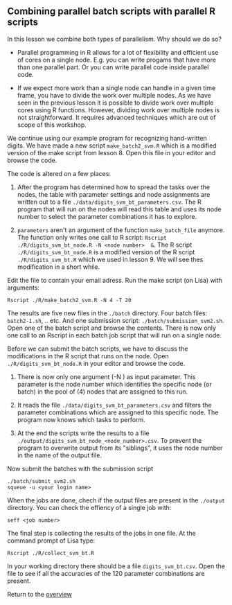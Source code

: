 ## Combining parallel batch scripts with parallel R scripts

In this lesson we combine both types of parallelism. Why should we do so?

* Parallel programming in R allows for a lot of flexibility and efficient use of cores on a single node. E.g. you can write progams that have more than one parallel part. Or you can write parallel code inside parallel code.

* If we expect more work than a single node can handle in a given time frame, you have to divide the work over multiple nodes. As we have seen in the previous lesson it is possible to divide work over multiple cores using R functions. However, dividing work over multiple nodes is not straightforward. It requires advanced techniques which are out of scope of this workshop.

We continue using our example program for recognizing hand-written digits. We have made a new script `make_batch2_svm.R` which is a modified version of the make script from lesson 8. Open this file in your editor and browse the code.

The code is altered on a few places:

1. After the program has determined how to spread the tasks over the nodes, the table with parameter settings and node assignments are written out to a file `./data/digits_svm_bt_parameters.csv`. The R program that will run on the nodes will read this table and uses its node number to select the parameter combinations it has to explore. 

2. `parameters` aren't an argument of the function `make_batch_file` anymore. The function only writes one call to R script: `Rscript ./R/digits_svm_bt_node.R -N <node number>  &`. The R script `./R/digits_svm_bt_node.R` is a modified version of the R script `./R/digits_svm_bt.R` which we used in lesson 9. We will see thes modification in a short while.

Edit the file to contain your email adress. Run the make script (on Lisa) with arguments:

```
Rscript ./R/make_batch2_svm.R -N 4 -T 20
```

The results are five new files in the `./batch` directory. Four batch files: `batch2-1.sh`, .. etc. And one submission script: `./batch/submission_svm2.sh`. Open one of the batch script and browse the contents. There is now only one call to an Rscript in each batch job script that will run on a single node.

Before we can submit the batch scripts, we have to discuss the modifications in the R script that runs on the node. Open `./R/digits_svm_bt_node.R` in your editor and browse the code.

1. There is now only one argument (-N <integer>) as input parameter. This parameter is the node number which identifies the specific node (or batch) in the pool of (4) nodes that are assigned to this run.

2. It reads the file `./data/digits_svm_bt_parameters.csv` and filters the parameter combinations which are assigned to this specific node. The program now knows which tasks to perform.

3. At the end the scripts write the results to a file `./output/digits_svm_bt_node_<node_number>.csv`. To prevent the program to overwrite output from its "siblings", it uses the node number in the name of the output file.

Now submit the batches with the submission script

```
./batch/submit_svm2.sh
squeue -u <your login name>
```

When the jobs are done, chech if the output files are present in the `./output` directory.
You can check the effiency of a single job with:

```
seff <job number>
```

The final step is collecting the results of the jobs in one file. At the command prompt of Lisa type:

```
Rscript ./R/collect_svm_bt.R
```

In your working directory there should be a file `digits_svm_bt.csv`. Open the file to see if all the accuracies of the 120 parameter combinations are present.


Return to the [overview](./overview.md)



